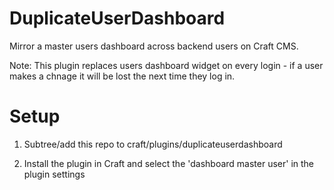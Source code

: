 # DuplicateUserDashboard
Mirror a master users dashboard across backend users on Craft CMS.

Note: This plugin replaces users dashboard widget on every login - if a user makes a chnage it will be lost the next time they log in.


# Setup

1) Subtree/add this repo to craft/plugins/duplicateuserdashboard

2) Install the plugin in Craft and select the 'dashboard master user' in the plugin settings 
